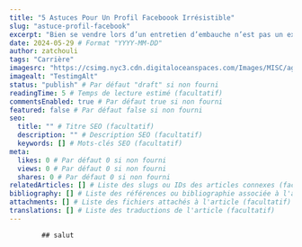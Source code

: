 ```yaml
---
title: "5 Astuces Pour Un Profil Faceboook Irrésistible"
slug: "astuce-profil-facebook"
excerpt: "Bien se vendre lors d’un entretien d’embauche n’est pas un exercice facile. Vous souhaitez faire bonne impression auprès du recruteur ? N’attendez plus et profitez de la méthodologie de RG pour réussir votre entretien."
date: 2024-05-29 # Format "YYYY-MM-DD"
author: zatchouli
tags: "Carrière"
imagesrc: "https://csimg.nyc3.cdn.digitaloceanspaces.com/Images/MISC/agency-laptops.png"
imagealt: "TestimgAlt"
status: "publish" # Par défaut "draft" si non fourni
readingTime: 5 # Temps de lecture estimé (facultatif)
commentsEnabled: true # Par défaut true si non fourni
featured: false # Par défaut false si non fourni
seo:
  title: "" # Titre SEO (facultatif)
  description: "" # Description SEO (facultatif)
  keywords: [] # Mots-clés SEO (facultatif)
meta:
  likes: 0 # Par défaut 0 si non fourni
  views: 0 # Par défaut 0 si non fourni
  shares: 0 # Par défaut 0 si non fourni
relatedArticles: [] # Liste des slugs ou IDs des articles connexes (facultatif)
bibliography: [] # Liste des références ou bibliographie associée à l'article (facultatif)
attachments: [] # Liste des fichiers attachés à l'article (facultatif)
translations: [] # Liste des traductions de l'article (facultatif)
---
```

            ## salut